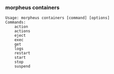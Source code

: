 ### morpheus containers

```
Usage: morpheus containers [command] [options]
Commands:
	action
	actions
	eject
	exec
	get
	logs
	restart
	start
	stop
	suspend
```
